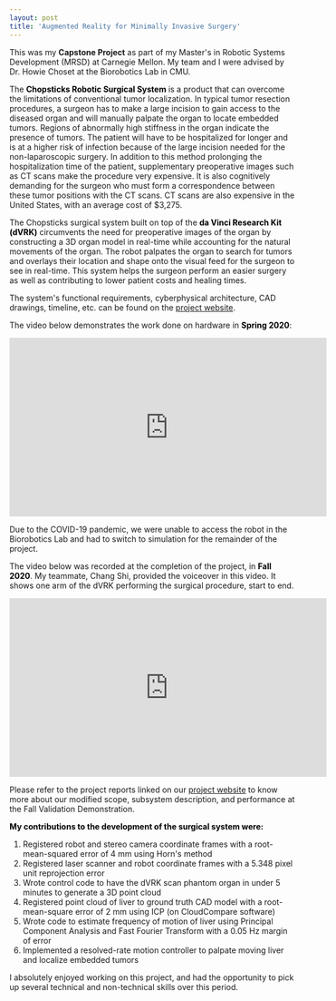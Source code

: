 ```yaml
---
layout: post
title: 'Augmented Reality for Minimally Invasive Surgery'
---
```

This was my <b>Capstone Project</b> as part of my Master's in Robotic Systems Development (MRSD) at Carnegie Mellon. My team and I were advised by Dr. Howie Choset at the Biorobotics Lab in CMU.

The <font color = "black"><b>Chopsticks Robotic Surgical System</b></font> is a product that can overcome the limitations of conventional tumor localization. In typical tumor resection procedures, a surgeon has to make a large incision to gain access to the diseased organ and will manually palpate the organ to locate embedded tumors. Regions of abnormally high stiffness in the organ indicate the presence of tumors. The patient will have to be hospitalized for longer and is at a higher risk of infection because of the large incision needed for the non-laparoscopic surgery. In addition to this method prolonging the hospitalization time of the patient, supplementary preoperative images such as CT scans make the procedure very expensive. It is also cognitively demanding for the surgeon who must form a correspondence between these tumor positions with the CT scans. CT scans are also expensive in the United States, with an average cost of $3,275.

The Chopsticks surgical system built on top of the <font color = "black"><b>da Vinci Research Kit (dVRK)</b></font> circumvents the need for preoperative images of the organ by constructing a 3D organ model in real-time while accounting for the natural movements of the organ. The robot palpates the organ to search for tumors and overlays their location and shape onto the visual feed for the surgeon to see in real-time. This system helps the surgeon perform an easier surgery as well as contributing to lower patient costs and healing times.


The system's functional requirements, cyberphysical architecture, CAD drawings, timeline, etc. can be found on the <a href="https://mrsdprojects.ri.cmu.edu/2020teama/">project website</a>.

The video below demonstrates the work done on hardware in <font color = "black"><b>Spring 2020</b></font>:

<iframe width="560" height="315" src="https://www.youtube.com/embed/tUwB2kyOg7o" frameborder="0" allow="accelerometer; autoplay; encrypted-media; gyroscope; picture-in-picture" allowfullscreen></iframe>

Due to the COVID-19 pandemic, we were unable to access the robot in the Biorobotics Lab and had to switch to simulation for the remainder of the project.

The video below was recorded at the completion of the project, in <font color = "black"><b>Fall 2020</b></font>. My teammate, Chang Shi, provided the voiceover in this video. It shows one arm of the dVRK performing the surgical procedure, start to end. 

<iframe width="560" height="315" src="https://www.youtube.com/embed/6q6407emmPA" frameborder="0" allow="accelerometer; autoplay; clipboard-write; encrypted-media; gyroscope; picture-in-picture" allowfullscreen></iframe>

Please refer to the project reports linked on our <a href="https://mrsdprojects.ri.cmu.edu/2020teama/">project website</a> to know more about our modified scope, subsystem description, and performance at the Fall Validation Demonstration.

<font color = "black"><b>My contributions to the development of the surgical system were:</b></font>
1. Registered robot and stereo camera coordinate frames with a root-mean-squared error of 4 mm using Horn's method
2. Registered laser scanner and robot coordinate frames with a 5.348 pixel unit reprojection error
3. Wrote control code to have the dVRK scan phantom organ in under 5 minutes to generate a 3D point cloud
4. Registered point cloud of liver to ground truth CAD model with a root-mean-square error of 2 mm using ICP (on CloudCompare software)
5. Wrote code to estimate frequency of motion of liver using Principal Component Analysis and Fast Fourier Transform with a 0.05 Hz margin of error
6. Implemented a resolved-rate motion controller to palpate moving liver and localize embedded tumors

I absolutely enjoyed working on this project, and had the opportunity to pick up several technical and non-technical skills over this period.



